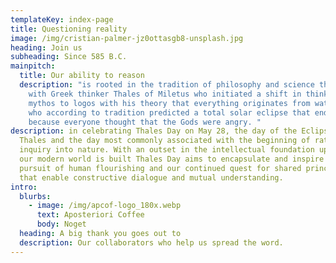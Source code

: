 ```yaml
---
templateKey: index-page
title: Questioning reality
image: /img/cristian-palmer-jz0ottasgb8-unsplash.jpg
heading: Join us
subheading: Since 585 B.C.
mainpitch:
  title: Our ability to reason
  description: "is rooted in the tradition of philosophy and science that began
    with Greek thinker Thales of Miletus who initiated a shift in thinking from
    mythos to logos with his theory that everything originates from water, and
    who according to tradition predicted a total solar eclipse that ended a war
    because everyone thought that the Gods were angry. "
description: in celebrating Thales Day on May 28, the day of the Eclipse of
  Thales and the day most commonly associated with the beginning of rational
  inquiry into nature. With an outset in the intellectual foundation upon which
  our modern world is built Thales Day aims to encapsulate and inspire our
  pursuit of human flourishing and our continued quest for shared principles
  that enable constructive dialogue and mutual understanding.
intro:
  blurbs:
    - image: /img/apcof-logo_180x.webp
      text: Aposteriori Coffee
      body: Noget
  heading: A big thank you goes out to
  description: Our collaborators who help us spread the word.
---
```

